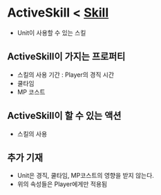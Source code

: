 ActiveSkill < [Skill](https://github.com/SubwayRocketTeam/game/blob/master/doc/arch/Skill.md)
====

* Unit이 사용할 수 있는 스킬

ActiveSkill이 가지는 프로퍼티
----
* 스킬의 사용 기간 : Player의 경직 시간
* 쿨타임
* MP 코스트 

ActiveSkill이 할 수 있는 액션
----
* 스킬의 사용

추가 기재
----
* Unit은 경직, 쿨타임, MP코스트의 영향을 받지 않는다.
* 위의 속성들은 Player에게만 적용됨
